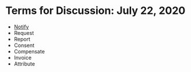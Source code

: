 # Terms for Discussion: July 22, 2020

* [Notify](notify.md)
* Request
* Report
* Consent
* Compensate
* Invoice
* Attribute

